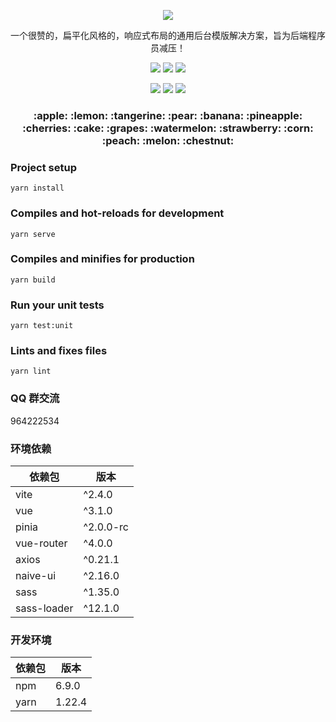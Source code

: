 <p align="center">
    <img src="https://images.gitee.com/uploads/images/2020/0105/013757_3dfb160a_1152471.png"/>
    <p align="center">
        一个很赞的，扁平化风格的，响应式布局的通用后台模版解决方案，旨为后端程序员减压！
    </p>
    <p align="center">
        <img src="https://img.shields.io/badge/vue-%3E%3D3.1.0-brightgreen">
        <img src="https://img.shields.io/badge/vite-%3E%3D2.4.0-brightgreen">
        <img src="https://img.shields.io/badge/NaiveUI-%3E%3D2.16.0-brightgreen">
    </p>
    <p align="center">
        <img src="https://img.shields.io/badge/axios-%3E%3D0.21.0-brightgreen">
        <img src="https://img.shields.io/badge/vue--i18n->=9.1.6-brightgreen">
        <img src="https://img.shields.io/badge/LICENSE-MIT-yellowgreen">
    </p>
</p>
<h3 align="center">
    :apple: :lemon: :tangerine: :pear: :banana: :pineapple: :cherries: 
    :cake: :grapes: :watermelon: :strawberry: :corn: :peach: :melon: :chestnut: 
</h3>

### Project setup

```
yarn install
```

### Compiles and hot-reloads for development

```
yarn serve
```

### Compiles and minifies for production

```
yarn build
```

### Run your unit tests

```
yarn test:unit
```

### Lints and fixes files

```
yarn lint
```

### QQ 群交流

964222534

### 环境依赖

| 依赖包      | 版本      |
| ----------- | --------- |
| vite        | ^2.4.0    |
| vue         | ^3.1.0    |
| pinia       | ^2.0.0-rc |
| vue-router  | ^4.0.0    |
| axios       | ^0.21.1   |
| naive-ui    | ^2.16.0   |
| sass        | ^1.35.0   |
| sass-loader | ^12.1.0   |

### 开发环境

| 依赖包 | 版本   |
| ------ | ------ |
| npm    | 6.9.0  |
| yarn   | 1.22.4 |
